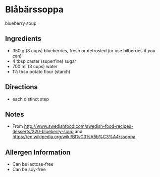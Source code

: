 # Blåbärssoppa

blueberry soup

## Ingredients
* 350 g	(3 cups)	blueberries, fresh or defrosted (or use bilberries if you can)
* 4 tbsp caster (superfine) sugar
* 700 ml (3 cups)	water
* 1½ tbsp potato flour (starch)

## Directions
* each distinct step

## Notes
* From http://www.swedishfood.com/swedish-food-recipes-desserts/220-blueberry-soup and https://en.wikipedia.org/wiki/Bl%C3%A5b%C3%A4rssoppa

## Allergen Information
* Can be lactose-free
* Can be soy-free
